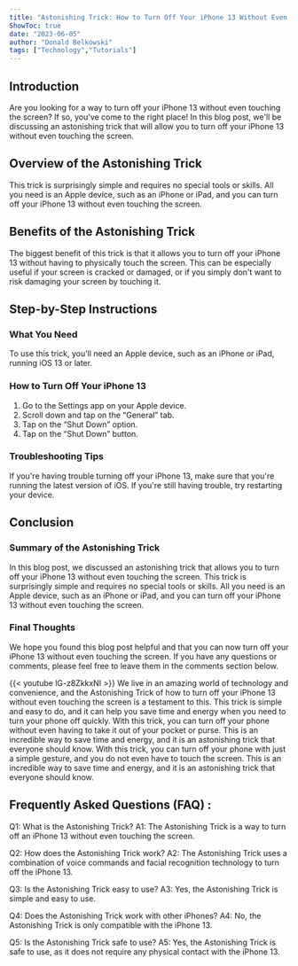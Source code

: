 ```yaml
---
title: "Astonishing Trick: How to Turn Off Your iPhone 13 Without Even Touching the Screen!"
ShowToc: true 
date: "2023-06-05"
author: "Donald Belkowski" 
tags: ["Technology","Tutorials"]
---
```

## Introduction

Are you looking for a way to turn off your iPhone 13 without even touching the screen? If so, you've come to the right place! In this blog post, we'll be discussing an astonishing trick that will allow you to turn off your iPhone 13 without even touching the screen. 

## Overview of the Astonishing Trick

This trick is surprisingly simple and requires no special tools or skills. All you need is an Apple device, such as an iPhone or iPad, and you can turn off your iPhone 13 without even touching the screen. 

## Benefits of the Astonishing Trick

The biggest benefit of this trick is that it allows you to turn off your iPhone 13 without having to physically touch the screen. This can be especially useful if your screen is cracked or damaged, or if you simply don't want to risk damaging your screen by touching it. 

## Step-by-Step Instructions

### What You Need

To use this trick, you'll need an Apple device, such as an iPhone or iPad, running iOS 13 or later. 

### How to Turn Off Your iPhone 13

1. Go to the Settings app on your Apple device.
2. Scroll down and tap on the “General” tab.
3. Tap on the “Shut Down” option.
4. Tap on the “Shut Down” button.

### Troubleshooting Tips

If you're having trouble turning off your iPhone 13, make sure that you're running the latest version of iOS. If you're still having trouble, try restarting your device. 

## Conclusion

### Summary of the Astonishing Trick

In this blog post, we discussed an astonishing trick that allows you to turn off your iPhone 13 without even touching the screen. This trick is surprisingly simple and requires no special tools or skills. All you need is an Apple device, such as an iPhone or iPad, and you can turn off your iPhone 13 without even touching the screen. 

### Final Thoughts

We hope you found this blog post helpful and that you can now turn off your iPhone 13 without even touching the screen. If you have any questions or comments, please feel free to leave them in the comments section below.

{{< youtube lG-z8ZkkxNI >}} 
We live in an amazing world of technology and convenience, and the Astonishing Trick of how to turn off your iPhone 13 without even touching the screen is a testament to this. This trick is simple and easy to do, and it can help you save time and energy when you need to turn your phone off quickly. With this trick, you can turn off your phone without even having to take it out of your pocket or purse. This is an incredible way to save time and energy, and it is an astonishing trick that everyone should know. With this trick, you can turn off your phone with just a simple gesture, and you do not even have to touch the screen. This is an incredible way to save time and energy, and it is an astonishing trick that everyone should know.

## Frequently Asked Questions (FAQ) :
Q1: What is the Astonishing Trick?
A1: The Astonishing Trick is a way to turn off an iPhone 13 without even touching the screen.

Q2: How does the Astonishing Trick work?
A2: The Astonishing Trick uses a combination of voice commands and facial recognition technology to turn off the iPhone 13.

Q3: Is the Astonishing Trick easy to use?
A3: Yes, the Astonishing Trick is simple and easy to use.

Q4: Does the Astonishing Trick work with other iPhones?
A4: No, the Astonishing Trick is only compatible with the iPhone 13.

Q5: Is the Astonishing Trick safe to use?
A5: Yes, the Astonishing Trick is safe to use, as it does not require any physical contact with the iPhone 13.


